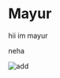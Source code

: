 # Mayur
hii im mayur

neha

![add](https://www.google.com/images/branding/googlelogo/2x/googlelogo_color_160x56dp.png)
